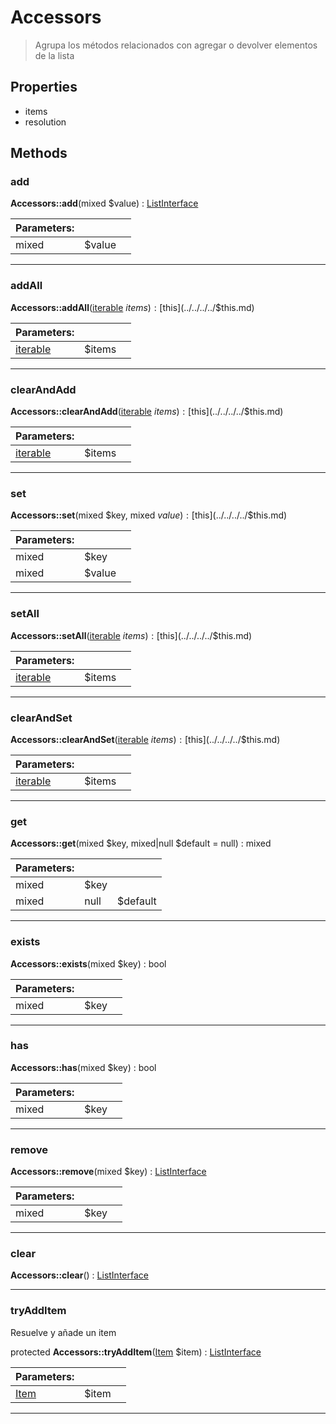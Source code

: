 
                                                                                                                                            
    
# Accessors


> Agrupa los métodos relacionados con agregar o devolver elementos de la lista
>
> 






## Properties
- items
- resolution


## Methods

### add



**Accessors::add**(mixed $value) : [ListInterface](../../../../ListInterface.md)


|Parameters: | | |
| --- | --- | --- |
|mixed |$value |  |

---


### addAll



**Accessors::addAll**([iterable](../../../../iterable.md) $items) : [$this](../../../../$this.md)


|Parameters: | | |
| --- | --- | --- |
|[iterable](../../../../iterable.md) |$items |  |

---


### clearAndAdd



**Accessors::clearAndAdd**([iterable](../../../../iterable.md) $items) : [$this](../../../../$this.md)


|Parameters: | | |
| --- | --- | --- |
|[iterable](../../../../iterable.md) |$items |  |

---


### set



**Accessors::set**(mixed $key, mixed $value) : [$this](../../../../$this.md)


|Parameters: | | |
| --- | --- | --- |
|mixed |$key |  |
|mixed |$value |  |

---


### setAll



**Accessors::setAll**([iterable](../../../../iterable.md) $items) : [$this](../../../../$this.md)


|Parameters: | | |
| --- | --- | --- |
|[iterable](../../../../iterable.md) |$items |  |

---


### clearAndSet



**Accessors::clearAndSet**([iterable](../../../../iterable.md) $items) : [$this](../../../../$this.md)


|Parameters: | | |
| --- | --- | --- |
|[iterable](../../../../iterable.md) |$items |  |

---


### get



**Accessors::get**(mixed $key, mixed|null $default = null) : mixed


|Parameters: | | |
| --- | --- | --- |
|mixed |$key |  |
|mixed|null |$default |  |

---


### exists



**Accessors::exists**(mixed $key) : bool


|Parameters: | | |
| --- | --- | --- |
|mixed |$key |  |

---


### has



**Accessors::has**(mixed $key) : bool


|Parameters: | | |
| --- | --- | --- |
|mixed |$key |  |

---


### remove



**Accessors::remove**(mixed $key) : [ListInterface](../../../../ListInterface.md)


|Parameters: | | |
| --- | --- | --- |
|mixed |$key |  |

---


### clear



**Accessors::clear**() : [ListInterface](../../../../ListInterface.md)



---


### tryAddItem
Resuelve y añade un item


protected **Accessors::tryAddItem**([Item](../../../../Item.md) $item) : [ListInterface](../../../../ListInterface.md)


|Parameters: | | |
| --- | --- | --- |
|[Item](../../../../Item.md) |$item |  |

---


                                                                                                                                                                                                                                                                                                                                                                                                            
    
                                                                                                                                                                                                                                                                             
                